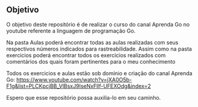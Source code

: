 ## Objetivo

O objetivo deste repositório é de realizar o curso do canal 
Aprenda Go no youtube referente a linguagem de programação Go. 

Na pasta Aulas poderá encontrar todas as aulas realizadas com 
seus respectivos números indicados para rastreabilidade. Assim 
como na pasta exercicios poderá encontrar todos os exercicios 
realizados com comentários dos quais foram pertinentes para o 
meu conhecimento

Todos os exercicios e aulas estão sob dominio e criação do canal
Aprenda Go: https://www.youtube.com/watch?v=jXA0O5b-F1g&list=PLCKpcjBB_VlBsxJ9IseNxFllf-UFEXOdg&index=2

Espero que esse repositório possa auxilia-lo em seu caminho.